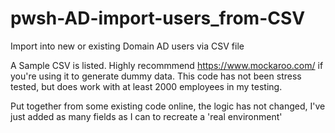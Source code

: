 # pwsh-AD-import-users_from-CSV
Import into new or existing Domain AD users via CSV file

A Sample CSV is listed. Highly recommmend https://www.mockaroo.com/ if you're using it to generate dummy data. This code has not been stress tested, but does work with at least 2000 employees in my testing.

Put together from some existing code online, the logic has not changed, I've just added as many fields as I can to recreate a 'real environment'
